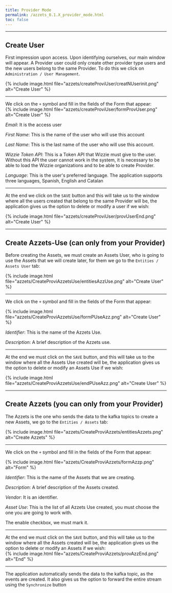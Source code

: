 ```yaml
---
title: Provider Mode
permalink: /azzets_0.1.X_provider_mode.html
toc: false
---
```


***
## Create User  

First impression upon access.
Upon identifying ourselves, our main window will appear. A Provider user could only create other provider type users and the new users belong to the same Provider. To do this we click on `Administration / User Management`. 

{% include image.html file="azzets/createProviUser/creatNUserinit.png" alt="Create User" %}  

***

We click on the `+` symbol and fill in the fields of the Form that appear:  
{% include image.html file="azzets/createProviUser/formProvUser.png" alt="Create User" %}  

*Email*: It is the access user  

*First Name*: This is the name of the user who will use this account  

*Last Name*: This is the last name of the user who will use this account.  

*Wizzie Token API*: This is a Token API that Wizzie must give to the user. Without this API the user cannot work in the system, it is necessary to be able to load the Wizzie organizations and to be able to create Provider.  

*Language*: This is the user's preferred language. The application supports three languages, Spanish, English and Catalan  

***
At the end we click on the `SAVE` button and this will take us to the window where all the users created that belong to the same Provider will be, the application gives us the option to delete or modify a user if we wish:  

{% include image.html file="azzets/createProviUser/provUserEnd.png" alt="Create User" %}



***
## Create Azzets-Use (can only from your Provider)  

Before creating the Assets, we must create an Assets User, who is going to use the Assets that we will create later, for them we go to the `Entities / Assets User` tab:

{% include image.html file="azzets/CreateProviAzzetsUse/entitiesAzzUse.png" alt="Create User" %}  

***
We click on the `+` symbol and fill in the fields of the Form that appear:  

{% include image.html file="azzets/CreateProviAzzetsUse/formPUseAzz.png" alt="Create User" %}


*Identifier*: This is the name of the Azzets Use.  

*Description*: A brief description of the Azzets use.  
* * *


At the end we must click on the `SAVE` button, and this will take us to the window where all the Assets Use created will be, the application gives us the option to delete or modify an Assets Use if we wish:  

{% include image.html file="azzets/CreateProviAzzetsUse/endPUseAzz.png" alt="Create User" %}
* * *
## Create Azzets (you can only from your Provider)  

The Azzets is the one who sends the data to the kafka topics to create a new Assets, we go to the `Entities / Assets` tab:

{% include image.html file="azzets/CreateProviAzzets/entitiesAzzets.png" alt="Create Azzets" %}  

***
We click on the `+` symbol and fill in the fields of the Form that appear:  

{% include image.html file="azzets/CreateProviAzzets/formAzzp.png" alt="Form" %}
 
*Identifier*: This is the name of the Assets that we are creating.  

*Description*: A brief description of the Assets created.  

*Vendor*: It is an identifier.  

*Asset Use*: This is the list of all Azzets Use created, you must choose the one you are going to work with.  

The enable checkbox, we must mark it.  

***
At the end we must click on the `SAVE` button, and this will take us to the window where all the Assets created will be, the application gives us the option to delete or modify an Assets if we wish:  
{% include image.html file="azzets/CreateProviAzzets/provAzzEnd.png" alt="End" %}  

***

The application automatically sends the data to the kafka topic, as the events are created. It also gives us the option to forward the entire stream using the `Synchronize` button